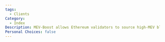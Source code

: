 ```yaml
---
tags:
  - Clients
Category:
  - Index
Description: MEV-Boost allows Ethereum validators to source high-MEV blocks from a competitive builder marketplace
Personal Choices: false
---
```

